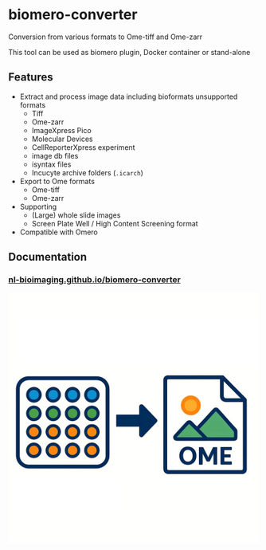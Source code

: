 # biomero-converter

Conversion from various formats to Ome-tiff and Ome-zarr

This tool can be used as biomero plugin, Docker container or stand-alone

## Features
- Extract and process image data including bioformats unsupported formats
  - Tiff
  - Ome-zarr
  - ImageXpress Pico
  - Molecular Devices
  - CellReporterXpress experiment
  - image db files
  - isyntax files
  - Incucyte archive folders (`.icarch`)
- Export to Ome formats
  - Ome-tiff
  - Ome-zarr
- Supporting
  - (Large) whole slide images
  - Screen Plate Well / High Content Screening format
- Compatible with Omero

## Documentation
### [nl-bioimaging.github.io/biomero-converter](https://nl-bioimaging.github.io/biomero-converter/)
![logo](docs/images/logo.png)
